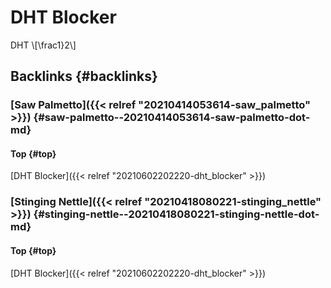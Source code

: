 # DHT Blocker


DHT
\\[\frac1}2\\]


## Backlinks {#backlinks}


### [Saw Palmetto]({{< relref "20210414053614-saw_palmetto" >}}) {#saw-palmetto--20210414053614-saw-palmetto-dot-md}


#### Top {#top}

[DHT Blocker]({{< relref "20210602202220-dht_blocker" >}})


### [Stinging Nettle]({{< relref "20210418080221-stinging_nettle" >}}) {#stinging-nettle--20210418080221-stinging-nettle-dot-md}


#### Top {#top}

[DHT Blocker]({{< relref "20210602202220-dht_blocker" >}})
